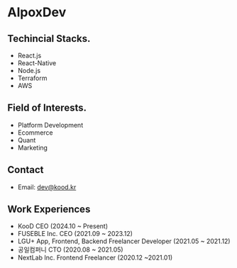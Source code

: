 # AlpoxDev

## Techincial Stacks.

- React.js
- React-Native
- Node.js
- Terraform
- AWS

## Field of Interests.

- Platform Development
- Ecommerce
- Quant
- Marketing

## Contact

- Email: dev@kood.kr

## Work Experiences

- KooD CEO (2024.10 ~ Present)
- FUSEBLE Inc. CEO (2021.09 ~ 2023.12)
- LGU+ App, Frontend, Backend Freelancer Developer (2021.05 ~ 2021.12)
- 공일컴퍼니 CTO (2020.08 ~ 2021.05)
- NextLab Inc. Frontend Freelancer (2020.12 ~2021.01)
